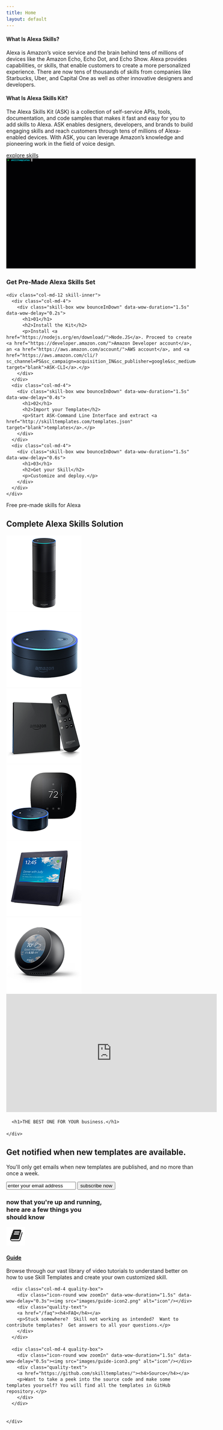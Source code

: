 ```yaml
---
title: Home
layout: default
---
```

<section class="about-alexa">
  <div class="container">
    <div class="col-md-6 about-text wow bounceInLeft" data-wow-duration="1.5s" data-wow-delay="0.3s">
      <h4><strong>What Is Alexa Skills?</strong></h4>
      <p>Alexa is Amazon’s voice service and the brain behind tens of millions of devices like the Amazon Echo, Echo Dot, and Echo Show. Alexa provides capabilities, or skills, that enable customers to create a more personalized experience. There are now tens of thousands of skills from companies like Starbucks, Uber, and Capital One as well as other innovative designers and developers.</p>
      <h4><strong>What Is Alexa Skills Kit?</strong></h4>
      <p>The Alexa Skills Kit (ASK) is a collection of self-service APIs, tools, documentation, and code samples that makes it fast and easy for you to add skills to Alexa. ASK enables designers, developers, and brands to build engaging skills and reach customers through tens of millions of Alexa-enabled devices. With ASK, you can leverage Amazon’s knowledge and pioneering work in the field of voice design.</p>
      <a href="/templates" class="">explore skills</a>
    </div>
    <div class="col-md-6 about-img wow bounceInRight" data-wow-duration="1.5s" data-wow-delay="0.3s">
        <img src="images/test.gif"/>
    </div>
  </div>
</section>

<section class="skill-set-section">
  <div class="container">
    <h3 class="text-center">Get Pre-Made Alexa Skills Set</h3>

    <div class="col-md-12 skill-inner">
      <div class="col-md-4">
        <div class="skill-box wow bounceInDown" data-wow-duration="1.5s" data-wow-delay="0.2s">
          <h1>01</h1>
          <h2>Install the Kit</h2>
          <p>Install <a href="https://nodejs.org/en/download/">Node.JS</a>. Proceed to create <a href="https://developer.amazon.com/">Amazon Developer account</a>, an <a href="https://aws.amazon.com/account/">AWS account</a>, and <a href="https://aws.amazon.com/cli/?sc_channel=PS&sc_campaign=acquisition_IN&sc_publisher=google&sc_medium=command_line_b&sc_content=amazon_cli_bmm&sc_detail=%2Bcli%20%2Bamazon&sc_category=command_line&sc_segment=159807027991&sc_matchtype=b&sc_country=IN&s_kwcid=AL!4422!3!159807027991!b!!g!!%2Bcli%20%2Bamazon&ef_id=Wm8YugAAAr36zhAD:20180306060028" target="blank">ASK-CLI</a>.</p>
        </div>
      </div>
      <div class="col-md-4">
        <div class="skill-box wow bounceInDown" data-wow-duration="1.5s" data-wow-delay="0.4s">
          <h1>02</h1>
          <h2>Import your Template</h2>
          <p>Start ASK-Command Line Interface and extract <a href="http://skilltemplates.com/templates.json" target="blank">templates</a>.</p>
        </div>
      </div>
      <div class="col-md-4">
        <div class="skill-box wow bounceInDown" data-wow-duration="1.5s" data-wow-delay="0.6s">
          <h1>03</h1>
          <h2>Get your Skill</h2>
          <p>Customize and deploy.</p>
        </div>
      </div>
    </div>
  </div>
</section>

<section class="complete-solutions">
    <p>Free pre-made skills for Alexa</p>
    <h1 class="wow bounceInLeft" data-wow-duration="1.5s" data-wow-delay="0.2s">Complete Alexa Skills Solution </h1>
    <div class="solution-img">
      <div class="sol-img wow bounceInUp" data-wow-duration="1.5s" data-wow-delay="0.2s"><img src="images/a1.png" alt="product-img"/></div>
      <div class="sol-img wow bounceInUp" data-wow-duration="1.5s" data-wow-delay="0.3s"><img src="images/a2.png" alt="product-img"/></div>
      <div class="sol-img wow bounceInUp" data-wow-duration="1.5s" data-wow-delay="0.4s"><img src="images/a3.png" alt="product-img"/></div>
      <div class="sol-img wow bounceInUp" data-wow-duration="1.5s" data-wow-delay="0.5s"><img src="images/a4.png" alt="product-img"/></div>
      <div class="sol-img wow bounceInUp" data-wow-duration="1.5s" data-wow-delay="0.6s"><img src="images/a5.png" alt="product-img"/></div>
      <div class="sol-img wow bounceInUp" data-wow-duration="1.5s" data-wow-delay="0.7s"><img src="images/a6.png" alt="product-img"/></div>
    </div>
</section>

<section class="product-info">
  <div class="container">
    <div class="p-info-img wow flipInX" data-wow-duration="1.5s" data-wow-delay="0.2s"><iframe width="560" height="314" src="https://www.youtube.com/embed/FOZ-hLwkEKI?rel=0&amp;controls=0&amp;showinfo=0" frameborder="0" allow="autoplay; encrypted-media" allowfullscreen></iframe></div>
    <div class="p-info-text">

      <h1>THE BEST ONE FOR YOUR business.</h1>

    </div>
  </div>
</section>


<section class="subscribe">
  <div class="container">
    <h2>Get notified when new templates are available.</h2>
    <p>You'll only get emails when new templates are published, and no more than once a week.</p>
    <form class="subscribe-form wow bounceInLeft" data-wow-duration="1.5s" data-wow-delay="0.3s">
      <div class="form-group">
        <input type="email" value="enter your email address"/>
        <input type="submit" value="subscribe now" class="submit-btn wow bounceInRight" data-wow-duration="1.5s" data-wow-delay="0.6s"/>
      </div>
    </form>
  </div>
</section>

<section class="quality">
  <div class="container">
    <h3>now that you're up and running, <br> here are a few things you  <br> should know</h3>
    <div class="col-md-12 quality-inner">
      <div class="col-md-4 quality-box">
        <div class="icon-round wow zoomIn" data-wow-duration="1.5s" data-wow-delay="0.1s"><img src="images/guide-icon.png" alt="icon"/></div>
        <div class="quality-text">
        <a href="/getting-started"><h4>Guide</h4></a>
        <p>Browse through our vast library of video tutorials to understand better on how to use Skill Templates and create your own customized skill.</p>
        </div>
      </div>

      <div class="col-md-4 quality-box">
        <div class="icon-round wow zoomIn" data-wow-duration="1.5s" data-wow-delay="0.3s"><img src="images/guide-icon2.png" alt="icon"/></div>
        <div class="quality-text">
        <a href="/faq"><h4>FAQ</h4></a>
        <p>Stuck somewhere?  Skill not working as intended?  Want to contribute templates?  Get answers to all your questions.</p>
        </div>
      </div>

      <div class="col-md-4 quality-box">
        <div class="icon-round wow zoomIn" data-wow-duration="1.5s" data-wow-delay="0.5s"><img src="images/guide-icon3.png" alt="icon"/></div>
        <div class="quality-text">
        <a href="https://github.com/skilltemplates/"><h4>Source</h4></a>
        <p>Want to take a peek into the source code and make some templates yourself? You will find all the templates in GitHub repository.</p>
        </div>
      </div>


    </div>
  </div>
</section>
